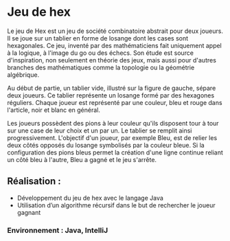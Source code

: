 # Jeu de hex

Le jeu de Hex est un jeu de société combinatoire abstrait pour deux joueurs. Il se joue sur un tablier en forme de losange dont les cases sont hexagonales. Ce jeu, inventé par des mathématiciens fait uniquement appel à la logique, à l'image du go ou des échecs. Son étude est source d'inspiration, non seulement en théorie des jeux, mais aussi pour d'autres branches des mathématiques comme la topologie ou la géométrie algébrique.

Au début de partie, un tablier vide, illustré sur la figure de gauche, sépare deux joueurs. Ce tablier représente un losange formé par des hexagones réguliers. Chaque joueur est représenté par une couleur, bleu et rouge dans l'article, noir et blanc en général.

Les joueurs possèdent des pions à leur couleur qu'ils disposent tour à tour sur une case de leur choix et un par un. Le tablier se remplit ainsi progressivement. L'objectif d'un joueur, par exemple Bleu, est de relier les deux côtés opposés du losange symbolisés par la couleur bleue. Si la configuration des pions bleus permet la création d'une ligne continue reliant un côté bleu à l'autre, Bleu a gagné et le jeu s'arrête.

## Réalisation :

*	Développement du jeu de hex avec le langage Java
*	Utilisation d’un algorithme récursif dans le but de rechercher le joueur gagnant

### Environnement : Java, IntelliJ
